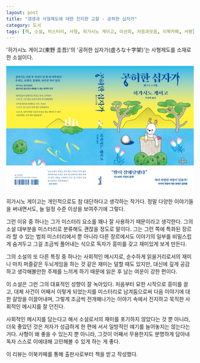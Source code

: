 ```yaml
---
layout: post
title: "갱생과 사형제도에 대한 진지한 고찰 - 공허한 십자가"
category: 도서
tags: [책, 소설, 미스터리, 사형, 히가시노 게이고, 이선희, 자음과모음, 이북카페, 서평]
---
```


'히가시노 게이고(東野 圭吾)'의
'공허한 십자가(虛ろな十字架)'는
사형제도를 소재로 한 소설이다.

![표지](/images/utsurona-jujika-book-w640.jpg)

히가시노 게이고는 개인적으로도 참 대단하다고 생각하는 작가다.
정말 다양한 이야기들을 써내면서도,
늘 일정 수준 이상을 보여주기에 그렇다.

그런 이유 중 하나는 그가 미스터리 요소를 꽤나 잘 사용하기 때문이라고 생각한다.
그의 소설 대부분을 미스터리로 분류해도 괜찮을 정도로 말이다.
그는 그런 쪽에 특화된 장르라 할 수 있는 범죄 미스터리에서 뿐 아니라
다른 장르에서도 이야기의 일부를 비밀스럽게 숨겨두고
그걸 조금씩 풀어내는 식으로 독자가 흥미를 갖고 재미있게 보게 만든다.

그의 소설의 또 다른 특징 중 하나는 사회적인 메시지로,
순수하게 읽을거리로서의 재미나 마치 퍼즐같은 두뇌게임을 하는 것 같은 재미는 덜할 때도 있지만,
대신에 깊게 공감하고 생각해볼만한 주제를 느끼게 하기 때문에
읽은 후 남는 여운이 강한 편이다.

이 소설은 그런 그의 대표적인 성향이 잘 녹아있다.
처음부터 묘한 시작으로 흥미를 끌고,
대체 사건이 어째서 이렇게 되었는지를 미스터리로 남겨둠으로써
다음 이야기에 대한 갈망을 이끌어내며,
그렇게 조금씩 전개해나가는 이야기 속에서
진지하고 묵직한 사회적인 메시지를 잘 던진다.

사회적인 메시지를 담는다고 해서 소설로서의 재미를 포기하지 않았다는 것 뿐 아니라,
더욱 좋았던 것은 저자가 성급하게 한 편에 서서 일방적인 얘기를 늘어놓지는 않는다는 거다.
사형이 왜 좋을 수 있는지 뿐 아니라, 그것이 어째서 무용한지도 분명하게 담아내
독자 스스로 이에대해 고민해볼 수 있게 하는 게 좋다.



<div class="im im-info">
이 리뷰는 이북카페를 통해 출판사로부터 책을 받고 작성했다.
</div>
